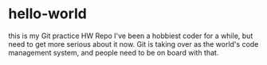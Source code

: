 # hello-world
this is my Git practice HW Repo
I've been a hobbiest coder for a while, but need to get more serious about it now. 
Git is taking over as the world's code management system, and people need to be on board with that. 
